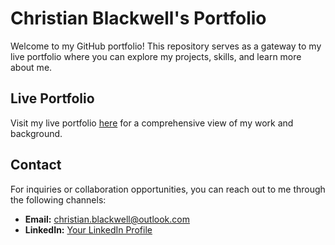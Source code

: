 # Christian Blackwell's Portfolio

Welcome to my GitHub portfolio! This repository serves as a gateway to my live portfolio where you can explore my projects, skills, and learn more about me.

## Live Portfolio

Visit my live portfolio [here](https://your-live-portfolio-url.com) for a comprehensive view of my work and background.

## Contact

For inquiries or collaboration opportunities, you can reach out to me through the following channels:

- **Email:** christian.blackwell@outlook.com
- **LinkedIn:** [Your LinkedIn Profile](https://www.linkedin.com/in/christian-blackwell/)

